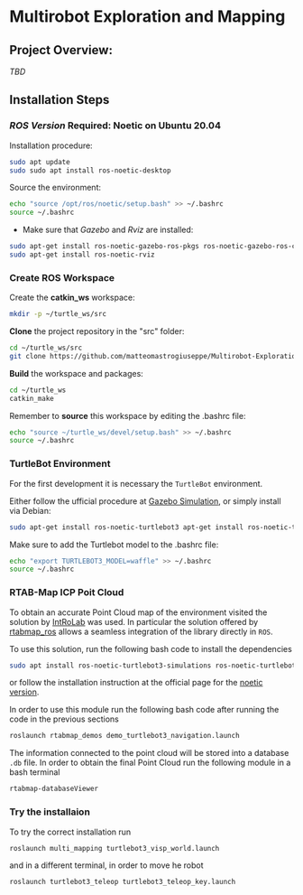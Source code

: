 # Multirobot Exploration and Mapping

## Project Overview:

_TBD_

## Installation Steps

### _ROS Version_ Required: Noetic on Ubuntu 20.04

Installation procedure:

```bash
sudo apt update
sudo sudo apt install ros-noetic-desktop
```

Source the environment:

```bash
echo "source /opt/ros/noetic/setup.bash" >> ~/.bashrc
source ~/.bashrc
```
- Make sure that _Gazebo_ and _Rviz_ are installed:

```bash
sudo apt-get install ros-noetic-gazebo-ros-pkgs ros-noetic-gazebo-ros-control
sudo apt-get install ros-noetic-rviz
```


### Create ROS Workspace
Create the **catkin_ws** workspace:

```bash
mkdir -p ~/turtle_ws/src
```

**Clone** the project repository in the "src" folder:
```bash
cd ~/turtle_ws/src
git clone https://github.com/matteomastrogiuseppe/Multirobot-Exploration-and-Mapping
```

**Build** the workspace and packages:
```bash
cd ~/turtle_ws
catkin_make
```

Remember to **source** this workspace by editing the .bashrc file:
```bash
echo "source ~/turtle_ws/devel/setup.bash" >> ~/.bashrc
source ~/.bashrc
```

### TurtleBot Environment

For the first development it is necessary the `TurtleBot` environment.

Either follow the ufficial procedure at [Gazebo Simulation](https://emanual.robotis.com/docs/en/platform/turtlebot3/simulation/#gazebo-simulation), or simply install via Debian:

```bash
sudo apt-get install ros-noetic-turtlebot3 apt-get install ros-noetic-turtlebot3-gazebo 
```

Make sure to add the Turtlebot model to the .bashrc file:

```bash
echo "export TURTLEBOT3_MODEL=waffle" >> ~/.bashrc
source ~/.bashrc
```


### RTAB-Map ICP Poit Cloud

To obtain an accurate Point Cloud map of the environment visited the solution by [IntRoLab](https://github.com/introlab) was used. In particular the solution offered by [rtabmap_ros](https://github.com/introlab/rtabmap_ros) allows a seamless integration of the library directly in `ROS`.

To use this solution, run the following bash code to install the dependencies
```bash
sudo apt install ros-noetic-turtlebot3-simulations ros-noetic-turtlebot3-navigation ros-noetic-dwa-local-planner
```
or follow the installation instruction at the official page for the [noetic version](https://github.com/introlab/rtabmap_ros/tree/noetic-devel).

In order to use this module run the following bash code after running the code in the previous sections

```bash
roslaunch rtabmap_demos demo_turtlebot3_navigation.launch
```

The information connected to the point cloud will be stored into a database `.db` file. In order to obtain the final Point Cloud run the following module in a bash terminal 

```bash
rtabmap-databaseViewer
```

### Try the installaion

To try the correct installation run

```bash
roslaunch multi_mapping turtlebot3_visp_world.launch
```

and in a different terminal, in order to move he robot

```bash
roslaunch turtlebot3_teleop turtlebot3_teleop_key.launch
```